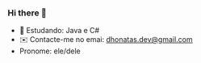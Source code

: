 ### Hi there 👋


- 🌱 Estudando: Java e C#
- ✉️ Contacte-me no emai: dhonatas.dev@gmail.com
-  Pronome: ele/dele
